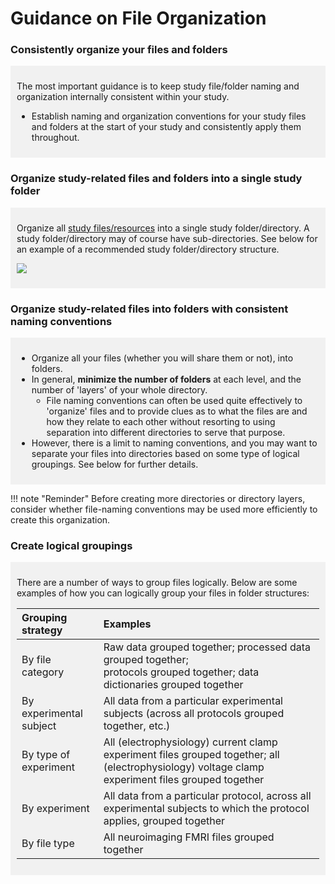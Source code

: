 # Guidance on File Organization

### Consistently organize your files and folders

<div markdown="1" style="background-color:rgba(0, 0, 0, 0.0470588); text-align:left; vertical-align: top; padding:10px 10px; margin-bottom: 10px;">

The most important guidance is to keep study file/folder naming and organization internally consistent within your study.  

* Establish naming and organization conventions for your study files and folders at the start of your study and consistently apply them throughout.

</div>

### Organize study-related files and folders into a single study folder

<div markdown="1" style="background-color:rgba(0, 0, 0, 0.0470588); text-align:left; vertical-align: top; padding:10px 10px; margin-bottom: 10px;">

Organize all [study files/resources](../terms/index.md#study-filesresources) into a single study folder/directory. A study folder/directory may of course have sub-directories. See below for an example of a recommended study folder/directory structure.

![](../assets/example-dir-structure-4-without-dsc-pkg.png)

</div>

### Organize study-related files into folders with consistent naming conventions

<div markdown="1" style="background-color:rgba(0, 0, 0, 0.0470588); text-align:left; vertical-align: top; padding:10px 10px; margin-bottom: 10px;">

* Organize all your files (whether you will share them or not), into folders.
* In general, **minimize the number of folders** at each level, and the number of 'layers' of your whole directory.
  * File naming conventions can often be used quite effectively to 'organize' files and to provide clues as to what the files are and how they relate to each other without resorting to using separation into different directories to serve that purpose.
* However, there is a limit to naming conventions, and you may want to separate your files into directories based on some type of logical groupings. See below for further details.

    

</div>

!!! note "Reminder"
    Before creating more directories or directory layers, consider whether file-naming conventions may be used more efficiently to create this organization.

### Create logical groupings

<div markdown="1" style="background-color:rgba(0, 0, 0, 0.0470588); text-align:left; vertical-align: top; padding:10px 10px; margin-bottom: 10px;">

There are a number of ways to group files logically. Below are some examples of how you can logically group your files in folder structures:

| Grouping strategy      | Examples                                                  |
| :---------             | :---------------------------------------------------------|
| By file category       | Raw data grouped together; processed data grouped together; <br>protocols grouped together; data dictionaries grouped together|
| By experimental subject| All data from a particular experimental subjects (across all protocols grouped together, etc.) |
| By type of experiment  | All (electrophysiology) current clamp experiment files grouped together; all (electrophysiology) voltage clamp experiment files grouped together |
| By experiment          | All data from a particular protocol, across all experimental subjects to which the protocol applies, grouped together |
| By file type           | All neuroimaging FMRI files grouped together |


</div>

